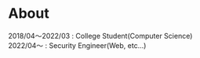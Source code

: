 # About

2018/04〜2022/03 : College Student(Computer Science)  
2022/04〜 : Security Engineer(Web, etc...)